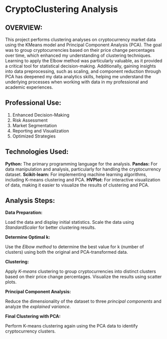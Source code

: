 # CryptoClustering Analysis 

## OVERVIEW: 

This project performs clustering analyses on cryptocurrency market data using the KMeans model and Principal Component Analysis (PCA). The goal was to group cryptocurrencies based on their price change percentages over time, which enhanced my understanding of clustering techniques.
Learning to apply the Elbow method was particularly valuable, as it provided a critical tool for statistical decision-making. Additionally, gaining insights into data preprocessing, such as scaling, and component reduction through PCA has deepened my data analytics skills, helping me understand the underlying processes when working with data in my professional and academic experiences.

## Professional Use: 

1) Enhanced Decision-Making
2) Risk Assessment
3) Market Segmentation
4) Reporting and Visualization
5) Optimized Strategies

## Technologies Used:

**Python:** The primary programming language for the analysis.
**Pandas:** For data manipulation and analysis, particularly for handling the cryptocurrency dataset.
**Scikit-learn:** For implementing machine learning algorithms, including K-means clustering and PCA.
**HVPlot:** For interactive visualization of data, making it easier to visualize the results of clustering and PCA.

## Analysis Steps: 

**Data Preparation:**

Load the data and display initial statistics.
Scale the data using *StandardScaler* for better clustering results.

**Determine Optimal k:**

Use the *Elbow method* to determine the best value for k (number of clusters) using both the original and PCA-transformed data.

**Clustering:**

Apply *K-means* clustering to group cryptocurrencies into distinct clusters based on their price change percentages.
Visualize the results using scatter plots.

**Principal Component Analysis:**

Reduce the dimensionality of the dataset to three *principal components* and analyze the *explained variance*.

**Final Clustering with PCA:**

Perform K-means clustering again using the PCA data to identify cryptocurrency clusters.

